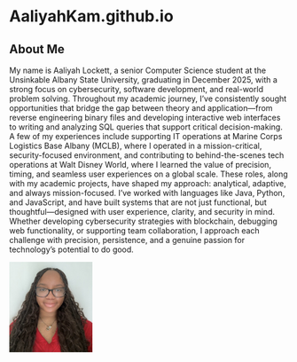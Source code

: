 # AaliyahKam.github.io


<h2> About Me</h2>
<p>
My name is Aaliyah Lockett, a senior Computer Science student at the Unsinkable Albany State University, graduating in December 2025, with a strong focus on cybersecurity, software development, and real-world problem solving. Throughout my academic journey, I’ve consistently sought opportunities that bridge the gap between theory and application—from reverse engineering binary files and developing interactive web interfaces to writing and analyzing SQL queries that support critical decision-making.
A few of my experiences include supporting IT operations at Marine Corps Logistics Base Albany (MCLB), where I operated in a mission-critical, security-focused environment, and contributing to behind-the-scenes tech operations at Walt Disney World, where I learned the value of precision, timing, and seamless user experiences on a global scale. These roles, along with my academic projects, have shaped my approach: analytical, adaptive, and always mission-focused.
I’ve worked with languages like Java, Python, and JavaScript, and have built systems that are not just functional, but thoughtful—designed with user experience, clarity, and security in mind. Whether developing cybersecurity strategies with blockchain, debugging web functionality, or supporting team collaboration, I approach each challenge with precision, persistence, and a genuine passion for technology’s potential to do good.
</p>

<img src="Aaliyah Headshot.jpg" width="150px"> 
